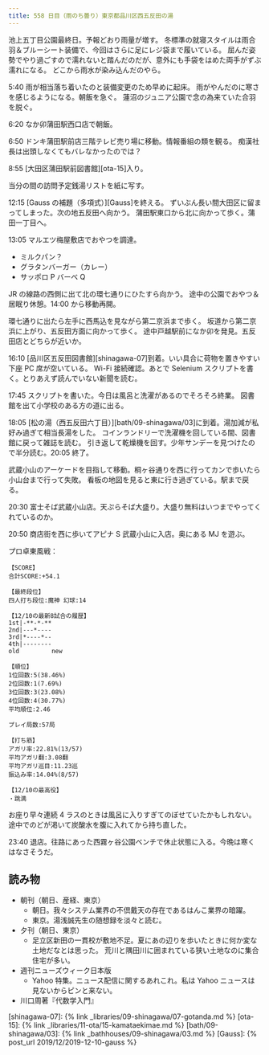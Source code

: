 ```yaml
---
title: 558 日目（雨のち曇り）東京都品川区西五反田の湯
---
```


池上五丁目公園最終日。予報どおり雨量が増す。
冬標準の就寝スタイルは雨合羽＆ブルーシート装備で、今回はさらに足にレジ袋まで履いている。
屈んだ姿勢でやり過ごすので濡れないと踏んだのだが、意外にも手袋をはめた両手がずぶ濡れになる。
どこから雨水が染み込んだのやら。

5:40 雨が相当落ち着いたのと装備変更のため早めに起床。
雨がやんだのに寒さを感じるようになる。朝飯を急ぐ。
蓮沼のジュニア公園で念の為来ていた合羽を脱ぐ。

6:20 なか卯蒲田駅西口店で朝飯。

6:50 ドンキ蒲田駅前店三階テレビ売り場に移動。情報番組の類を観る。
痴漢社長は出頭しなくてもバレなかったのでは？

8:55 [大田区蒲田駅前図書館][ota-15]入り。

当分の間の訪問予定銭湯リストを紙に写す。

12:15 [Gauss の補題（多項式）][Gauss]を終える。
ずいぶん長い間大田区に留まってしまった。次の地五反田へ向かう。
蒲田駅東口から北に向かって歩く。蒲田一丁目へ。

13:05 マルエツ梅屋敷店でおやつを調達。

* ミルクパン？
* グラタンバーガー（カレー）
* サッポロ P バーベ Q

JR の線路の西側に出て北の環七通りにひたすら向かう。
途中の公園でおやつ＆居眠り休憩。14:00 から移動再開。

環七通りに出たら左手に西馬込を見ながら第二京浜まで歩く。
坂道から第二京浜に上がり、五反田方面に向かって歩く。
途中戸越駅前になか卯を発見。五反田店とどちらが近いか。

16:10 [品川区五反田図書館][shinagawa-07]到着。いい具合に荷物を置きやすい下座 PC 席が空いている。
Wi-Fi 接続確認。あとで Selenium スクリプトを書く。とりあえず読んでいない新聞を読む。

17:45 スクリプトを書いた。今日は風呂と洗濯があるのでそろそろ終業。
図書館を出て小学校のある方の道に出る。

18:05 [松の湯（西五反田六丁目）][bath/09-shinagawa/03]に到着。湯加減が私好み過ぎて相当長湯をした。
コインランドリーで洗濯機を回している間、図書館に戻って雑誌を読む。
引き返して乾燥機を回す。少年サンデーを見つけたので半分読む。20:05 終了。

武蔵小山のアーケードを目指して移動。桐ヶ谷通りを西に行ってカンで歩いたら小山台まで行って失敗。
看板の地図を見ると東に行き過ぎている。駅まで戻る。

20:30 富士そば武蔵小山店。天ぷらそば大盛り。大盛り無料はいつまでやってくれているのか。

20:50 商店街を西に歩いてアピナ S 武蔵小山に入店。奥にある MJ を遊ぶ。

プロ卓東風戦：

```text
【SCORE】
合計SCORE:+54.1

【最終段位】
四人打ち段位:魔神 幻球:14

【12/10の最新8試合の履歴】
1st|-**-*-**
2nd|---*----
3rd|*----*--
4th|--------
old         new

【順位】
1位回数:5(38.46%)
2位回数:1(7.69%)
3位回数:3(23.08%)
4位回数:4(30.77%)
平均順位:2.46

プレイ局数:57局

【打ち筋】
アガリ率:22.81%(13/57)
平均アガリ翻:3.08翻
平均アガリ巡目:11.23巡
振込み率:14.04%(8/57)

【12/10の最高役】
・跳満
```

お座り早々連続 4 ラスのときは風呂に入りすぎてのぼせていたかもしれない。
途中でのどが渇いて炭酸水を腹に入れてから持ち直した。

23:40 退店。往路にあった西霧ヶ谷公園ベンチで休止状態に入る。今晩は寒くはなさそうだ。

## 読み物

* 朝刊（朝日、産経、東京）
  * 朝日。我々システム業界の不倶戴天の存在であるはんこ業界の暗躍。
  * 東京。湯浅誠先生の随想録を淡々と読む。
* 夕刊（朝日、東京）
  * 足立区新田の一貫校が敷地不足。夏にあの辺りを歩いたときに何か変な土地だなとは思った。
    荒川と隅田川に囲まれている狭い土地なのに集合住宅が多い。
* 週刊ニューズウィーク日本版
  * Yahoo 特集。ニュース配信に関するあれこれ。私は Yahoo ニュースは見ないからピンと来ない。
* 川口周著『代数学入門』

[shinagawa-07]: {% link _libraries/09-shinagawa/07-gotanda.md %}
[ota-15]: {% link _libraries/11-ota/15-kamataekimae.md %}
[bath/09-shinagawa/03]: {% link _bathhouses/09-shinagawa/03.md %}
[Gauss]: {% post_url 2019/12/2019-12-10-gauss %}
